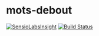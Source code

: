 # mots-debout

[![SensioLabsInsight](https://insight.sensiolabs.com/projects/07f446d6-4e6e-473f-bf79-b3da843b30e0/big.png)](https://insight.sensiolabs.com/projects/07f446d6-4e6e-473f-bf79-b3da843b30e0)
[![Build Status](https://travis-ci.org/PierreSylvain/mots-debout.svg?branch=master)](https://travis-ci.org/PierreSylvain/mots-debout)
